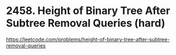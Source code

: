 # 2458. Height of Binary Tree After Subtree Removal Queries (hard)

https://leetcode.com/problems/height-of-binary-tree-after-subtree-removal-queries
